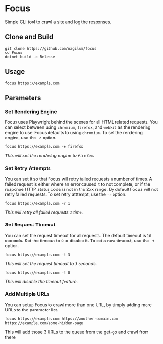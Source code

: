 # Focus

Simple CLI tool to crawl a site and log the responses.

## Clone and Build
```shell
git clone https://github.com/nagilum/focus
cd Focus
dotnet build -c Release
```

## Usage

```shell
focus https://example.com
```

## Parameters

### Set Rendering Engine

Focus uses Playwright behind the scenes for all HTML related requests.
You can select between using `chromium`, `firefox`, and `webkit` as the rendering engine to use.
Focus defaults to using `chromium`.
To set the rendering engine, use the `-e` option.

```shell
focus https://example.com -e firefox
```

*This will set the rendering engine to `Firefox`.*

### Set Retry Attempts

You can set it so that Focus will retry failed requests `n` number of times.
A failed request is either where an error caused it to not complete, or if the response HTTP status code is not in the 2xx range.
By default Focus will not retry failed requests.
To set retry atttempt, use the `-r` option.

```shell
focus https://example.com -r 1
```

*This will retry all failed requests `1` time.*

### Set Request Timeout

You can set the request timeout for all requests.
The default timeout is `10` seconds.
Set the timeout to `0` to disable it.
To set a new timeout, use the `-t` option.

```shell
focus https://example.com -t 3
```

*This will set the request timeout to `3` seconds.*

```shell
focus https://example.com -t 0
```

*This will disable the timeout feature.*

### Add Multiple URLs

You can setup Focus to crawl more than one URL, by simply adding more URLs to the parameter list.

```shell
focus https://example.com https://another-domain.com https://example.com/some-hidden-page
```

This will add those 3 URLs to the queue from the get-go and crawl from there.